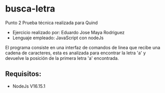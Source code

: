 # busca-letra

Punto 2 Prueba técnica realizada para Quind
 * Ejercicio realizado por: Eduardo Jose Maya Rodriguez
 * Lenguaje empleado: JavaScript con nodeJs
 
El programa consiste en una interfaz de comandos de linea que recibe una cadena de caracteres, esta es analizada para encontrar la letra 'a' y devuelve la posición de la primera letra 'a' encontrada.

## Requisitos:
  - NodeJs V16.15.1
